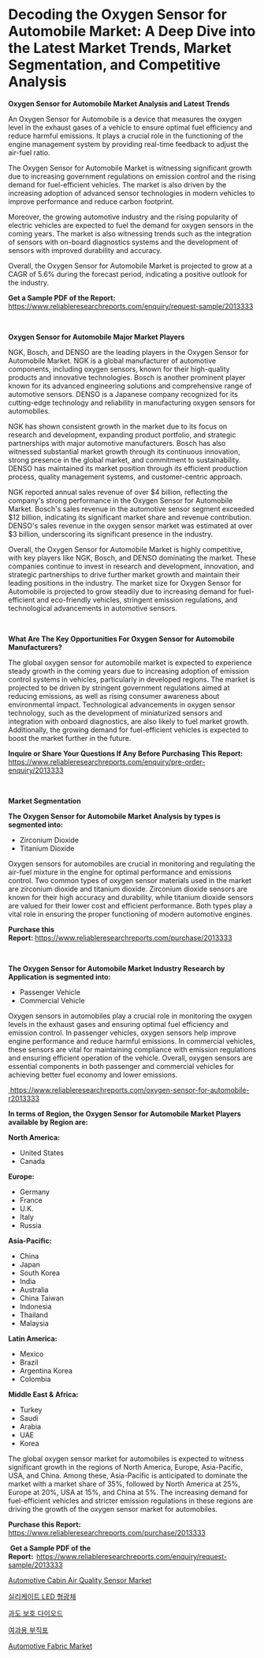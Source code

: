 <p><h1>Decoding the Oxygen Sensor for Automobile Market: A Deep Dive into the Latest Market Trends, Market Segmentation, and Competitive Analysis</h1></p><p><strong>Oxygen Sensor for Automobile Market Analysis and Latest Trends</strong></p>
<p><p>An Oxygen Sensor for Automobile is a device that measures the oxygen level in the exhaust gases of a vehicle to ensure optimal fuel efficiency and reduce harmful emissions. It plays a crucial role in the functioning of the engine management system by providing real-time feedback to adjust the air-fuel ratio. </p><p>The Oxygen Sensor for Automobile Market is witnessing significant growth due to increasing government regulations on emission control and the rising demand for fuel-efficient vehicles. The market is also driven by the increasing adoption of advanced sensor technologies in modern vehicles to improve performance and reduce carbon footprint. </p><p>Moreover, the growing automotive industry and the rising popularity of electric vehicles are expected to fuel the demand for oxygen sensors in the coming years. The market is also witnessing trends such as the integration of sensors with on-board diagnostics systems and the development of sensors with improved durability and accuracy. </p><p>Overall, the Oxygen Sensor for Automobile Market is projected to grow at a CAGR of 5.6% during the forecast period, indicating a positive outlook for the industry.</p></p>
<p><strong>Get a Sample PDF of the Report:&nbsp;</strong> <a href="https://www.reliableresearchreports.com/enquiry/request-sample/2013333">https://www.reliableresearchreports.com/enquiry/request-sample/2013333</a></p>
<p>&nbsp;</p>
<p><strong>Oxygen Sensor for Automobile Major Market Players</strong></p>
<p><p>NGK, Bosch, and DENSO are the leading players in the Oxygen Sensor for Automobile Market. NGK is a global manufacturer of automotive components, including oxygen sensors, known for their high-quality products and innovative technologies. Bosch is another prominent player known for its advanced engineering solutions and comprehensive range of automotive sensors. DENSO is a Japanese company recognized for its cutting-edge technology and reliability in manufacturing oxygen sensors for automobiles.</p><p>NGK has shown consistent growth in the market due to its focus on research and development, expanding product portfolio, and strategic partnerships with major automotive manufacturers. Bosch has also witnessed substantial market growth through its continuous innovation, strong presence in the global market, and commitment to sustainability. DENSO has maintained its market position through its efficient production process, quality management systems, and customer-centric approach.</p><p>NGK reported annual sales revenue of over $4 billion, reflecting the company's strong performance in the Oxygen Sensor for Automobile Market. Bosch's sales revenue in the automotive sensor segment exceeded $12 billion, indicating its significant market share and revenue contribution. DENSO's sales revenue in the oxygen sensor market was estimated at over $3 billion, underscoring its significant presence in the industry.</p><p>Overall, the Oxygen Sensor for Automobile Market is highly competitive, with key players like NGK, Bosch, and DENSO dominating the market. These companies continue to invest in research and development, innovation, and strategic partnerships to drive further market growth and maintain their leading positions in the industry. The market size for Oxygen Sensor for Automobile is projected to grow steadily due to increasing demand for fuel-efficient and eco-friendly vehicles, stringent emission regulations, and technological advancements in automotive sensors.</p></p>
<p>&nbsp;</p>
<p><strong>What Are The Key Opportunities For Oxygen Sensor for Automobile Manufacturers?</strong></p>
<p><p>The global oxygen sensor for automobile market is expected to experience steady growth in the coming years due to increasing adoption of emission control systems in vehicles, particularly in developed regions. The market is projected to be driven by stringent government regulations aimed at reducing emissions, as well as rising consumer awareness about environmental impact. Technological advancements in oxygen sensor technology, such as the development of miniaturized sensors and integration with onboard diagnostics, are also likely to fuel market growth. Additionally, the growing demand for fuel-efficient vehicles is expected to boost the market further in the future.</p></p>
<p><strong>Inquire or Share Your Questions If Any Before Purchasing This Report:</strong> <a href="https://www.reliableresearchreports.com/enquiry/pre-order-enquiry/2013333">https://www.reliableresearchreports.com/enquiry/pre-order-enquiry/2013333</a></p>
<p>&nbsp;</p>
<p><strong>Market Segmentation</strong></p>
<p><strong>The Oxygen Sensor for Automobile Market Analysis by types is segmented into:</strong></p>
<p><ul><li>Zirconium Dioxide</li><li>Titanium Dioxide</li></ul></p>
<p><p>Oxygen sensors for automobiles are crucial in monitoring and regulating the air-fuel mixture in the engine for optimal performance and emissions control. Two common types of oxygen sensor materials used in the market are zirconium dioxide and titanium dioxide. Zirconium dioxide sensors are known for their high accuracy and durability, while titanium dioxide sensors are valued for their lower cost and efficient performance. Both types play a vital role in ensuring the proper functioning of modern automotive engines.</p></p>
<p><strong>Purchase this Report:&nbsp;</strong><a href="https://www.reliableresearchreports.com/purchase/2013333">https://www.reliableresearchreports.com/purchase/2013333</a></p>
<p>&nbsp;</p>
<p><strong>The Oxygen Sensor for Automobile Market Industry Research by Application is segmented into:</strong></p>
<p><ul><li>Passenger Vehicle</li><li>Commercial Vehicle</li></ul></p>
<p><p>Oxygen sensors in automobiles play a crucial role in monitoring the oxygen levels in the exhaust gases and ensuring optimal fuel efficiency and emission control. In passenger vehicles, oxygen sensors help improve engine performance and reduce harmful emissions. In commercial vehicles, these sensors are vital for maintaining compliance with emission regulations and ensuring efficient operation of the vehicle. Overall, oxygen sensors are essential components in both passenger and commercial vehicles for achieving better fuel economy and lower emissions.</p></p>
<p><a href="https://www.reliableresearchreports.com/oxygen-sensor-for-automobile-r2013333">&nbsp;https://www.reliableresearchreports.com/oxygen-sensor-for-automobile-r2013333</a></p>
<p><strong>In terms of Region, the Oxygen Sensor for Automobile Market Players available by Region are:</strong></p>
<p>
    <p> <strong> North America: </strong>
        <ul>
            <li>United States</li>
            <li>Canada</li>
        </ul>
        </p> 
    <p> <strong> Europe: </strong>
        <ul>
            <li>Germany</li>
            <li>France</li>
            <li>U.K.</li>
            <li>Italy</li>
            <li>Russia</li>
        </ul>
        </p> 
    <p> <strong> Asia-Pacific: </strong>
        <ul>
            <li>China</li>
            <li>Japan</li>
            <li>South Korea</li>
            <li>India</li>
            <li>Australia</li>
            <li>China Taiwan</li>
            <li>Indonesia</li>
            <li>Thailand</li>
            <li>Malaysia</li>
        </ul>
        </p> 
    <p> <strong> Latin America: </strong>
        <ul>
            <li>Mexico</li>
            <li>Brazil</li>
            <li>Argentina Korea</li>
            <li>Colombia</li>
        </ul>
        </p> 
    <p> <strong> Middle East & Africa: </strong>
        <ul>
            <li>Turkey</li>
            <li>Saudi</li>
            <li>Arabia</li>
            <li>UAE</li>
            <li>Korea</li>
        </ul>
    </p>
    </p>
<p><p>The global oxygen sensor market for automobiles is expected to witness significant growth in the regions of North America, Europe, Asia-Pacific, USA, and China. Among these, Asia-Pacific is anticipated to dominate the market with a market share of 35%, followed by North America at 25%, Europe at 20%, USA at 15%, and China at 5%. The increasing demand for fuel-efficient vehicles and stricter emission regulations in these regions are driving the growth of the oxygen sensor market for automobiles.</p></p>
<p><strong>Purchase this Report: </strong><a href="https://www.reliableresearchreports.com/purchase/2013333">https://www.reliableresearchreports.com/purchase/2013333</a></p>
<p>&nbsp;<strong>Get a Sample PDF of the Report:&nbsp;&nbsp;</strong><a href="https://www.reliableresearchreports.com/enquiry/request-sample/2013333">https://www.reliableresearchreports.com/enquiry/request-sample/2013333</a></p>
<p><strong></strong></p>
<p><p><a href="https://github.com/mdhefjumiah/Market-Research-Report-List-1/blob/main/automotive-cabin-air-quality-sensor-market.md">Automotive Cabin Air Quality Sensor Market</a></p><p><a href="https://github.com/Jackieshlerin98056/Market-Research-Report-List-1/blob/main/7941814115585.md">실리케이트 LED 형광체</a></p><p><a href="https://medium.com/@mathieu.rico66/%EC%9D%BC%EC%8B%9C%EC%A0%81-%EB%B3%B4%ED%98%B8-%EB%8B%A4%EC%9D%B4%EC%98%A4%EB%93%9C-%EC%8B%9C%EC%9E%A5-%EB%8F%99%ED%96%A5-%EB%B0%8F-%EB%B6%84%EC%84%9D-%EB%AF%B8%EB%9E%98-%EC%84%B1%EC%9E%A5%EC%9D%84-%EC%9C%84%ED%95%9C-%EA%B8%B0%ED%9A%8C-%EB%B0%8F-%EB%8F%84%EC%A0%84-2024-2031-b6c90bb50e22">과도 보호 다이오드</a></p><p><a href="https://medium.com/@rowedrowe/%ED%95%84%ED%84%B0%EC%9A%A9-%EB%B9%84%EC%A7%A0-%EC%9B%90%EB%8B%A8-%EC%8B%9C%EC%9E%A5-%EC%A1%B0%EC%82%AC-%EB%B3%B4%EA%B3%A0%EC%84%9C%EC%97%90%EB%8A%94-2024%EB%85%84%EB%B6%80%ED%84%B0-2031%EB%85%84%EA%B9%8C%EC%A7%80-%EC%98%88%EC%B8%A1%EB%90%9C-%EC%97%B0%ED%8F%89%EA%B7%A0-%EC%84%B1%EC%9E%A5%EB%A5%A0%EC%9D%B4-%EC%9D%B8-%EC%8B%9C%EC%9E%A5-%EA%B7%9C%EB%AA%A8-%EC%A0%90%EC%9C%A0%EC%9C%A8-%EB%B0%8F-%EC%84%B1%EC%9E%A5%EB%A5%A0%EC%97%90-%EB%8C%80%ED%95%9C-%EB%B6%84%EC%84%9D%EC%9D%B4-%ED%8F%AC%ED%95%A8%EB%90%98%EC%96%B4-%EC%9E%88%EC%8A%B5%EB%8B%88%EB%8B%A4-acb471bc004a">여과용 부직포</a></p><p><a href="https://github.com/wrwgzwbr35/Market-Research-Report-List-1/blob/main/automotive-fabric-market.md">Automotive Fabric Market</a></p></p>